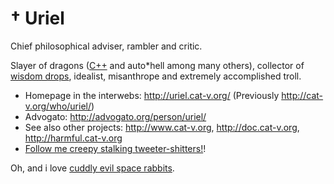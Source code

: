 &dagger; Uriel
==============

Chief philosophical adviser, rambler and critic.

Slayer of dragons ([C++](http://harmful.cat-v.org/software/c++/) and auto*hell among many others), collector of [wisdom drops](http://quotes.cat-v.org/programming/), idealist, misanthrope and extremely accomplished troll.

* Homepage in the interwebs: <http://uriel.cat-v.org/> (Previously http://cat-v.org/who/uriel/)
* Advogato: <http://advogato.org/person/uriel/>
* See also other projects: <http://www.cat-v.org>, <http://doc.cat-v.org>, <http://harmful.cat-v.org> 
* [Follow me creepy stalking tweeter-shitters!](http://twitter.com/ArchangelUriel)!

Oh, and i love [cuddly evil space rabbits](http://glenda.cat-v.org).
